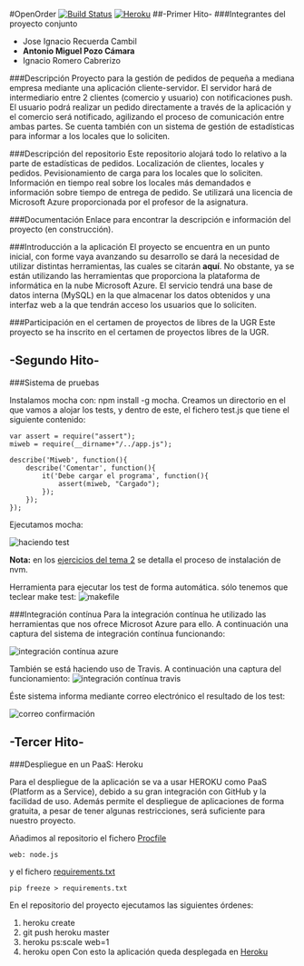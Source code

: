 #OpenOrder
[![Build Status](https://travis-ci.org/AntonioPozo/Proyecto_IV-OpenOrder.svg?branch=master)](https://travis-ci.org/AntonioPozo/Proyecto_IV-OpenOrder)
[![Heroku](https://www.herokucdn.com/deploy/button.png)](http://stadisticsopenorder.herokuapp.com)
##-Primer Hito-
###Integrantes del proyecto conjunto
- Jose Ignacio Recuerda Cambil
- **Antonio Miguel Pozo Cámara**
- Ignacio Romero Cabrerizo

###Descripción
Proyecto para la gestión de pedidos de pequeña a mediana empresa mediante una aplicación cliente-servidor. El servidor hará de intermediario entre 2 clientes (comercio y usuario) con notificaciones push. El usuario podrá realizar un pedido directamente a través de la aplicación y el comercio será notificado, agilizando el proceso de comunicación entre ambas partes. Se cuenta también con un sistema de gestión de estadísticas para informar a los locales que lo soliciten.

###Descripción del repositorio
Este repositorio alojará todo lo relativo a la parte de estadísticas de pedidos. Localización de clientes, locales y pedidos. Pevisionamiento de carga para los locales que lo soliciten. Información en tiempo real sobre los locales más demandados e información sobre tiempo de entrega de pedido. 
Se utilizará una licencia de Microsoft Azure proporcionada por el profesor de la asignatura.

###Documentación
Enlace para encontrar la descripción e información del proyecto (en construcción).

###Introducción a la aplicación
El proyecto se encuentra en un punto inicial, con forme vaya avanzando su desarrollo se dará la necesidad de utilizar distintas herramientas, las cuales se citarán **aquí**.
No obstante, ya se están utilizando las herramientas que proporciona la plataforma de informática en la nube Microsoft Azure. El servicio tendrá una base de datos interna (MySQL) en la que almacenar los datos obtenidos y una interfaz web a la que tendrán acceso los usuarios que lo soliciten.

###Participación en el certamen de proyectos de libres de la UGR
Este proyecto se ha inscrito en el certamen de proyectos libres de la UGR.



##	-Segundo Hito-

###Sistema de pruebas

Instalamos mocha con: npm install -g mocha. Creamos un directorio en el que vamos a alojar los tests, y dentro de este, el fichero test.js que tiene el siguiente contenido:

```
var assert = require("assert");
miweb = require(__dirname+"/../app.js");

describe('Miweb', function(){
    describe('Comentar', function(){
        it('Debe cargar el programa', function(){
            assert(miweb, "Cargado");
        });
    });
});
```

Ejecutamos mocha:

![haciendo test](http://s2.subirimagenes.com/imagen/previo/thump_9485866test.png)

**Nota:** en los [ejercicios del tema 2](https://github.com/AntonioPozo/IV-2015-16/blob/master/ejercicios/AntonioPozo/Tema2.md) se detalla el proceso de instalación de nvm. 

Herramienta para ejecutar los test de forma automática. sólo tenemos que teclear make test:
![makefile](http://s2.subirimagenes.com/imagen/previo/thump_9486182makefile.png)


###Integración contínua
Para la integración contínua he utilizado las herramientas que nos ofrece Microsot Azure para ello. A continuación una captura del sistema de integración contínua funcionando:

![integración contínua azure](http://s2.subirimagenes.com/imagen/previo/thump_9485832imementacioncontinua.png)

También se está haciendo uso de Travis. A continuación una captura del funcionamiento:
![integración contínua travis](http://s2.subirimagenes.com/imagen/previo/thump_9485902travis.png)

Éste sistema informa mediante correo electrónico el resultado de los test:

![correo confirmación](http://s2.subirimagenes.com/imagen/previo/thump_9485904correo.png)


##	-Tercer Hito-

###Despliegue en un PaaS: Heroku

Para el despliegue de la aplicación se va a usar HEROKU como PaaS (Platform as a Service), debido a su gran integración con GitHub y la facilidad de uso. Además permite el despliegue de aplicaciones de forma gratuita, a pesar de tener algunas restricciones, será suficiente para nuestro proyecto.

Añadimos al repositorio el fichero [Procfile](https://github.com/AntonioPozo/Proyecto_IV-OpenOrder/blob/master/Procfile)

```
web: node.js

```
y el fichero [requirements.txt](https://github.com/AntonioPozo/Proyecto_IV-OpenOrder/blob/master/requirements.txt)

```
pip freeze > requirements.txt

```
En el repositorio del proyecto ejecutamos las siguientes órdenes:

1.  heroku create
2.  git push heroku master
3.  heroku ps:scale web=1
4.  heroku open
Con esto la aplicación queda desplegada en [Heroku](http://stadisticsopenorder.herokuapp.com)


